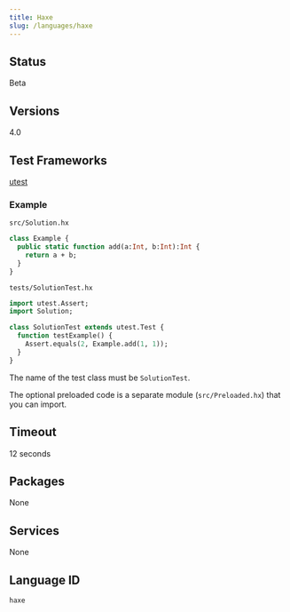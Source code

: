 ```yaml
---
title: Haxe
slug: /languages/haxe
---
```



## Status
Beta

## Versions

4.0

## Test Frameworks

[utest](https://github.com/haxe-utest/utest)

### Example

`src/Solution.hx`
```haxe
class Example {
  public static function add(a:Int, b:Int):Int {
    return a + b;
  }
}
```

`tests/SolutionTest.hx`
```haxe
import utest.Assert;
import Solution;

class SolutionTest extends utest.Test {
  function testExample() {
    Assert.equals(2, Example.add(1, 1));
  }
}
```
The name of the test class must be `SolutionTest`.

The optional preloaded code is a separate module (`src/Preloaded.hx`) that you can import.

## Timeout

12 seconds

## Packages

None

## Services

None

## Language ID

`haxe`

